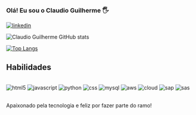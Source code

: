 ### Olá! Eu sou o Claudio Guilherme 🖐️


[![linkedin](https://img.shields.io/badge/LinkedIn-0077B5?style=for-the-badge&logo=linkedin&logoColor=white)](https://www.linkedin.com/in/claudio-guilherme-gomes-alves-11904a275/)

![Claudio Guilherme GitHub stats](https://github-readme-stats.vercel.app/api?username=scoreslowy&show_icons=true&theme=radical)

[![Top Langs](https://github-readme-stats.vercel.app/api/top-langs/?username=anuraghazra)](https://github.com/anuraghazra/github-readme-stats)

## Habilidades

<div style="display: inline_block"><br/>
<img aling="center" alt="html5" src="https://img.shields.io/badge/HTML-239120?style=for-the-badge&logo=html5&logoColor=white"/>
<img aling="center" alt="javascript" src="https://img.shields.io/badge/JavaScript-F7DF1E?style=for-the-badge&logo=javascript&logoColor=black"/>
<img aling="center" alt="python" src="https://img.shields.io/badge/Python-3776AB?style=for-the-badge&logo=python&logoColor=white"/>
<img aling="center" alt="css" src="https://img.shields.io/badge/CSS3-1572B6?style=for-the-badge&logo=css3&logoColor=white"/>
<img aling="center" alt="mysql" src="https://img.shields.io/badge/MySQL-00000F?style=for-the-badge&logo=mysql&logoColor=white"/>

<img aling="center" alt="aws" src="https://img.shields.io/badge/Amazon_AWS-232F3E?style=for-the-badge&logo=amazon-aws&logoColor=white"/>
<img aling="center" alt="cloud" src="https://img.shields.io/badge/Google_Cloud-4285F4?style=for-the-badge&logo=google-cloud&logoColor=white"/>
<img aling="center" alt="sap" src="https://img.shields.io/badge/SAP-0FAAFF?style=for-the-badge&logo=sap&logoColor=white"/>
<img aling="center" alt="sas" src="https://img.shields.io/badge/Sass-CC6699?style=for-the-badge&logo=sass&logoColor=white"/>
</div><br/>

Apaixonado pela tecnologia e feliz por fazer parte do ramo!
